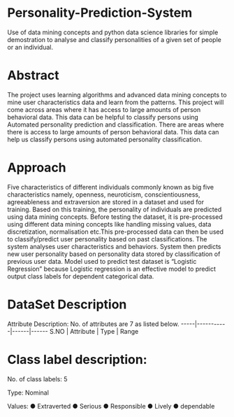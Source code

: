# Personality-Prediction-System

 Use of data mining concepts and python data science libraries for simple demostration to analyse and classify personalities of a given set of people or an individual.
 
 # Abstract 
 
The project uses learning algorithms and advanced data mining concepts to mine user characteristics data and learn from the patterns. This project will come across areas where it has access to large amounts of person behavioral data. This data can be helpful to classify persons using Automated personality prediction and classification. There are areas where there is access to large amounts of person behavioral data. This data can help us classify persons using automated personality classification.
 
 # Approach 
 
Five characteristics of different individuals commonly known as big five characteristics namely, openness, neuroticism, conscientiousness, agreeableness and extraversion are stored in a dataset and used for training. Based on this training, the personality of individuals are predicted using data mining concepts. Before testing the dataset, it is pre-processed using different data mining concepts like handling missing values, data discretization, normalisation etc.This pre-processed data can then be used to classify/predict user personality based on past classifications. The system analyses user characteristics and behaviors. System then predicts new user personality based on personality data stored by classification of previous user data.
Model used to predict test dataset is “Logistic Regression” because Logistic regression is an effective model to predict output class labels for dependent categorical data.

# DataSet Description 
Attribute Description: No. of attributes are 7 as listed below.
-----|-----------|------|------
S.NO | Attribute | Type | Range 


# Class label description:

No. of class labels: 5

Type: Nominal

Values: ● Extraverted
        ● Serious 
        ● Responsible 
        ● Lively
        ● dependable
